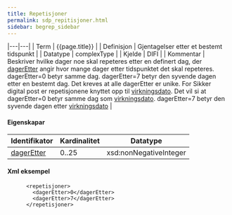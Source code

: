 ```yaml
--- 
title: Repetisjoner  
permalink: sdp_repitisjoner.html
sidebar: begrep_sidebar
---
```


|---|---|
| Term | {{page.title}} |
| Definisjon | Gjentagelser etter et bestemt tidspunkt |
| Datatype | complexType |
| Kjelde | DIFI |
| Kommentar | Beskriver hvilke dager noe skal repeteres etter en definert dag, der [dagerEtter](dagerEtter.md) angir hvor mange dager etter tidspunktet det skal repeteres. dagerEtter=0 betyr samme dag. dagerEtter=7 betyr den syvende dagen etter en bestemt dag. Det kreves at alle dagerEtter er unike. For Sikker digital post er repetisjonene knyttet opp til [virkningsdato](virkningsdato.html). Det vil si at dagerEtter=0 betyr samme dag som [virkningsdato](virkningsdato.html). dagerEtter=7 betyr den syvende dagen etter [virkningsdato](virkningsdato.html) |

#### Eigenskapar

| Identifikator                    | Kardinalitet | Datatype               |
| -------------------------------- | ------------ | ---------------------- |
| [dagerEtter](dagerEtter.md) | 0..25        | xsd:nonNegativeInteger |

#### Xml eksempel

``` 
      <repetisjoner>
        <dagerEtter>0</dagerEtter>
        <dagerEtter>7</dagerEtter>
      </repetisjoner>

```
